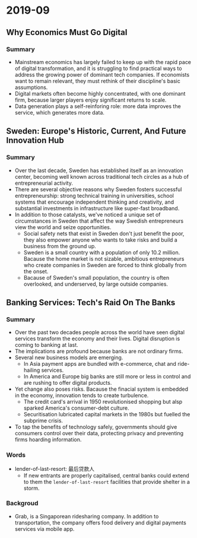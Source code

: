 # 2019-09

## Why Economics Must Go Digital

### Summary

- Mainstream economics has largely failed to keep up with the rapid pace of digital transformation, and it is struggling to find practical ways to address the growing power of dominant tech companies. If economists want to remain relevant, they must rethink of their discipline's basic assumptions.
- Digital markets often become highly concentrated, with one dominant firm, because larger players enjoy significant returns to scale.
- Data generation plays a self-reinforing role: more data improves the service, which generates more data.

## Sweden: Europe's Historic, Current, And Future Innovation Hub

### Summary

- Over the last decade, Sweden has established itself as an innovation center, becoming well known across traditional tech circles as a hub of entrepreneurial activity.
- There are several objective reasons why Sweden fosters successful entrepreneurship: strong technical training in universities, school systems that encourage independent thinking and creativity, and substantial investments in infrastructure like super-fast broadband.
- In addition to those catalysts, we've noticed a unique set of circumstances in Sweden that affect the way Swedish entrepreneurs view the world and seize opportunities.
  - Social safety nets that exist in Sweden don't just benefit the poor, they also empower anyone who wants to take risks and build a business from the ground up.
  - Sweden is a small country with a population of only 10.2 million. Bacause the home market is not sizable, ambitious entrepreneurs who create companies in Sweden are forced to think globally from the onset.
  - Bacause of Sweden's small population, the country is often overlooked, and underserved, by large outside companies.

## Banking Services: Tech's Raid On The Banks

### Summary

- Over the past two decades people across the world have seen digital services transform the economy and their lives. Digital disruption is coming to banking at last.
- The implications are profound because banks are not ordinary firms.
- Several new business models are emerging.
  - In Asia payment apps are bundled with e-commerce, chat and ride-hailing services.
  - In America and Europe big banks are still more or less in control and are rushing to offer digital products.
- Yet change also poses risks. Bacause the finacial system is embedded in the economy, innovation tends to create turbulence.
  - The credit card's arrival in 1950 revolutionised shopping but alsp sparked America's consumer-debt culture.
  - Securitisation lubricated capital markets in the 1980s but fuelled the subprime crisis.
- To tap the benefits of technology safely, governments should give consumers control over their data, protecting privacy and preventing firms hoarding information.

### Words

- lender-of-last-resort: 最后贷款人
  - If new entrants are properly capitalised, central banks could extend to them the `lender-of-last-resort` facilities that provide shelter in a storm.

### Backgroud

- Grab, is a Singaporean ridesharing company. In addition to transportation, the company offers food delivery and digital payments services via mobile app.


